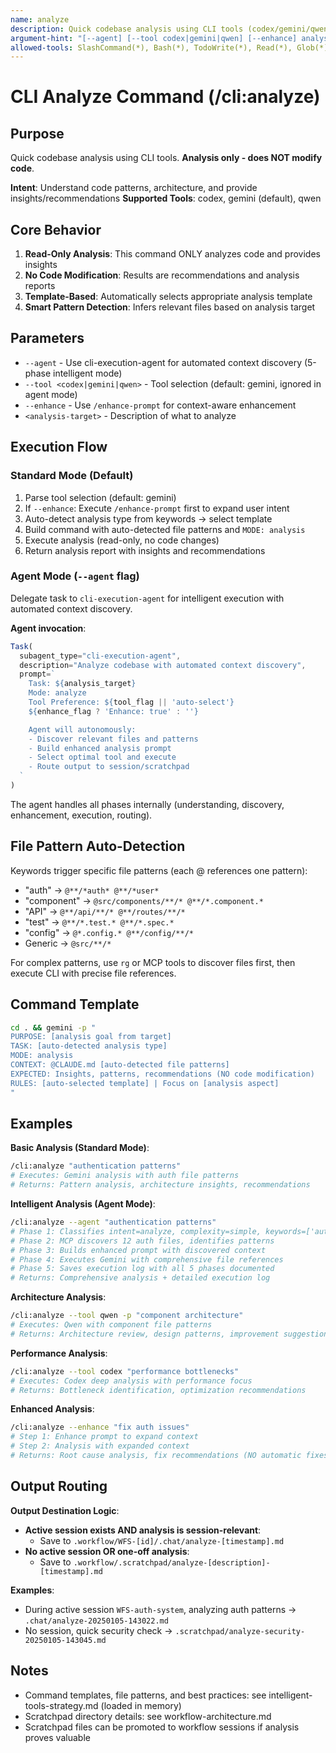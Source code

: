 ```yaml
---
name: analyze
description: Quick codebase analysis using CLI tools (codex/gemini/qwen)
argument-hint: "[--agent] [--tool codex|gemini|qwen] [--enhance] analysis target"
allowed-tools: SlashCommand(*), Bash(*), TodoWrite(*), Read(*), Glob(*), Task(*)
---
```


# CLI Analyze Command (/cli:analyze)

## Purpose

Quick codebase analysis using CLI tools. **Analysis only - does NOT modify code**.

**Intent**: Understand code patterns, architecture, and provide insights/recommendations
**Supported Tools**: codex, gemini (default), qwen

## Core Behavior

1. **Read-Only Analysis**: This command ONLY analyzes code and provides insights
2. **No Code Modification**: Results are recommendations and analysis reports
3. **Template-Based**: Automatically selects appropriate analysis template
4. **Smart Pattern Detection**: Infers relevant files based on analysis target

## Parameters

- `--agent` - Use cli-execution-agent for automated context discovery (5-phase intelligent mode)
- `--tool <codex|gemini|qwen>` - Tool selection (default: gemini, ignored in agent mode)
- `--enhance` - Use `/enhance-prompt` for context-aware enhancement
- `<analysis-target>` - Description of what to analyze

## Execution Flow

### Standard Mode (Default)

1. Parse tool selection (default: gemini)
2. If `--enhance`: Execute `/enhance-prompt` first to expand user intent
3. Auto-detect analysis type from keywords → select template
4. Build command with auto-detected file patterns and `MODE: analysis`
5. Execute analysis (read-only, no code changes)
6. Return analysis report with insights and recommendations

### Agent Mode (`--agent` flag)

Delegate task to `cli-execution-agent` for intelligent execution with automated context discovery.

**Agent invocation**:
```javascript
Task(
  subagent_type="cli-execution-agent",
  description="Analyze codebase with automated context discovery",
  prompt=`
    Task: ${analysis_target}
    Mode: analyze
    Tool Preference: ${tool_flag || 'auto-select'}
    ${enhance_flag ? 'Enhance: true' : ''}

    Agent will autonomously:
    - Discover relevant files and patterns
    - Build enhanced analysis prompt
    - Select optimal tool and execute
    - Route output to session/scratchpad
  `
)
```

The agent handles all phases internally (understanding, discovery, enhancement, execution, routing).

## File Pattern Auto-Detection

Keywords trigger specific file patterns (each @ references one pattern):
- "auth" → `@**/*auth* @**/*user*`
- "component" → `@src/components/**/* @**/*.component.*`
- "API" → `@**/api/**/* @**/routes/**/*`
- "test" → `@**/*.test.* @**/*.spec.*`
- "config" → `@*.config.* @**/config/**/*`
- Generic → `@src/**/*`

For complex patterns, use `rg` or MCP tools to discover files first, then execute CLI with precise file references.

## Command Template

```bash
cd . && gemini -p "
PURPOSE: [analysis goal from target]
TASK: [auto-detected analysis type]
MODE: analysis
CONTEXT: @CLAUDE.md [auto-detected file patterns]
EXPECTED: Insights, patterns, recommendations (NO code modification)
RULES: [auto-selected template] | Focus on [analysis aspect]
"
```

## Examples

**Basic Analysis (Standard Mode)**:
```bash
/cli:analyze "authentication patterns"
# Executes: Gemini analysis with auth file patterns
# Returns: Pattern analysis, architecture insights, recommendations
```

**Intelligent Analysis (Agent Mode)**:
```bash
/cli:analyze --agent "authentication patterns"
# Phase 1: Classifies intent=analyze, complexity=simple, keywords=['auth', 'patterns']
# Phase 2: MCP discovers 12 auth files, identifies patterns
# Phase 3: Builds enhanced prompt with discovered context
# Phase 4: Executes Gemini with comprehensive file references
# Phase 5: Saves execution log with all 5 phases documented
# Returns: Comprehensive analysis + detailed execution log
```

**Architecture Analysis**:
```bash
/cli:analyze --tool qwen -p "component architecture"
# Executes: Qwen with component file patterns
# Returns: Architecture review, design patterns, improvement suggestions
```

**Performance Analysis**:
```bash
/cli:analyze --tool codex "performance bottlenecks"
# Executes: Codex deep analysis with performance focus
# Returns: Bottleneck identification, optimization recommendations
```

**Enhanced Analysis**:
```bash
/cli:analyze --enhance "fix auth issues"
# Step 1: Enhance prompt to expand context
# Step 2: Analysis with expanded context
# Returns: Root cause analysis, fix recommendations (NO automatic fixes)
```

## Output Routing

**Output Destination Logic**:
- **Active session exists AND analysis is session-relevant**:
  - Save to `.workflow/WFS-[id]/.chat/analyze-[timestamp].md`
- **No active session OR one-off analysis**:
  - Save to `.workflow/.scratchpad/analyze-[description]-[timestamp].md`

**Examples**:
- During active session `WFS-auth-system`, analyzing auth patterns → `.chat/analyze-20250105-143022.md`
- No session, quick security check → `.scratchpad/analyze-security-20250105-143045.md`

## Notes

- Command templates, file patterns, and best practices: see intelligent-tools-strategy.md (loaded in memory)
- Scratchpad directory details: see workflow-architecture.md
- Scratchpad files can be promoted to workflow sessions if analysis proves valuable
